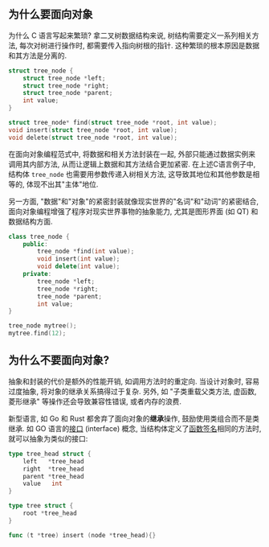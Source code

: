## 为什么要面向对象

为什么 C 语言写起来繁琐? 拿二叉树数据结构来说, 树结构需要定义一系列相关方法, 每次对树进行操作时, 都需要传入指向树根的指针. 这种繁琐的根本原因是数据和其方法是分离的.

```c
struct tree_node {
	struct tree_node *left;
	struct tree_node *right;
	struct tree_node *parent;
	int value;
}

struct tree_node* find(struct tree_node *root, int value);
void insert(struct tree_node *root, int value);
void delete(struct tree_node *root, int value);
```

在面向对象编程范式中, 将数据和相关方法封装在一起, 外部只能通过数据实例来调用其内部方法, 从而让逻辑上数据和其方法结合更加紧密. 在上述C语言例子中, 结构体 `tree_node` 也需要用参数传递入树相关方法, 这导致其地位和其他参数是相等的, 体现不出其"主体"地位. 

另一方面, "数据"和"对象"的紧密封装就像现实世界的"名词"和"动词"的紧密结合, 面向对象编程增强了程序对现实世界事物的抽象能力, 尤其是图形界面 (如 QT) 和数据结构方面.

```cpp
class tree_node {
	public:
		tree_node *find(int value);
		void insert(int value);
		void delete(int value);
	private:
		tree_node *left;
		tree_node *right;
		tree_node *parent;
		int value;
}

tree_node mytree();
mytree.find(12);
```

## 为什么不要面向对象?

抽象和封装的代价是额外的性能开销, 如调用方法时的重定向. 当设计对象时, 容易过度抽象, 将对象的继承关系搞得过于复杂. 另外, 如 "子类重载父类方法, 虚函数, 菱形继承" 等操作还会导致兼容性错误, 或者内存的浪费.

新型语言, 如 Go 和 Rust 都舍弃了面向对象的**继承**操作, 鼓励使用类组合而不是类继承. 如 GO 语言的[接口](Go/接口.md) (interface) 概念, 当结构体定义了[函数签名](../Compiler/linking/符号.md)相同的方法时, 就可以抽象为类似的接口:

```go
type tree_head struct {
	left   *tree_head
	right  *tree_head
	parent *tree_head
	value   int
}

type tree struct {
	root *tree_head
}

func (t *tree) insert (node *tree_head){}
```
